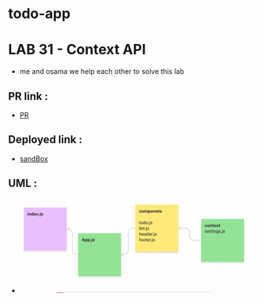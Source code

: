 # todo-app

# LAB 31 - Context API

- me and osama we help each other to solve this lab 

## PR link :

- [PR](https://github.com/abu-nofal/todo-app/pull/2)

## Deployed link :

- [sandBox](https://m0zgc.csb.app/)

## UML :

- ![UML-lab31](./imges/lab31UML.png)